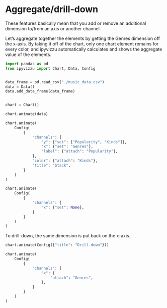 # Aggregate/drill-down

These features basically mean that you add or remove an additional dimension
to/from an axis or another channel.

Let’s aggregate together the elements by getting the Genres dimension off the
x-axis. By taking it off of the chart, only one chart element remains for every
color, and ipyvizzu automatically calculates and shows the aggregate value of
the elements.

```python
import pandas as pd
from ipyvizzu import Chart, Data, Config


data_frame = pd.read_csv("./music_data.csv")
data = Data()
data.add_data_frame(data_frame)


chart = Chart()

chart.animate(data)

chart.animate(
    Config(
        {
            "channels": {
                "y": {"set": ["Popularity", "Kinds"]},
                "x": {"set": "Genres"},
                "label": {"attach": "Popularity"},
            },
            "color": {"attach": "Kinds"},
            "title": "Stack",
        }
    )
)

chart.animate(
    Config(
        {
            "channels": {
                "x": {"set": None},
            }
        }
    )
)
```

<div id="tutorial_01"></div>

To drill-down, the same dimension is put back on the x-axis.

```python
chart.animate(Config({"title": "Drill-down"}))

chart.animate(
    Config(
        {
            "channels": {
                "x": {
                    "attach": "Genres",
                },
            }
        }
    )
)
```

<div id="tutorial_02"></div>

<script src="./aggregate_drilldown.js"></script>
